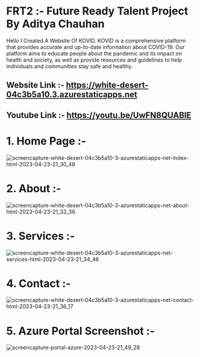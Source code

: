 # FRT2 :- Future Ready Talent Project By Aditya Chauhan

Hello I Created A Website Of KOVID. 
KOVID is a comprehensive platform that provides accurate and up-to-date information about COVID-19. Our platform aims to educate people about the pandemic and its impact on health and society, as well as provide resources and guidelines to help individuals and communities stay safe and healthy.

## Website Link :- https://white-desert-04c3b5a10.3.azurestaticapps.net
## Youtube Link :- https://youtu.be/UwFN8QUABlE

# 1. Home Page :- 
![screencapture-white-desert-04c3b5a10-3-azurestaticapps-net-index-html-2023-04-23-21_30_48](https://user-images.githubusercontent.com/90275944/233852577-b8694024-aa5b-48b3-af83-3a7b959b1e8b.png)

# 2. About :- 
![screencapture-white-desert-04c3b5a10-3-azurestaticapps-net-about-html-2023-04-23-21_33_36](https://user-images.githubusercontent.com/90275944/233852597-76bd8c56-d64a-4d39-98c3-8a3d474121d1.png)

# 3. Services :- 
![screencapture-white-desert-04c3b5a10-3-azurestaticapps-net-services-html-2023-04-23-21_34_46](https://user-images.githubusercontent.com/90275944/233852612-36a97ceb-5aaa-45fc-b146-553ce140b89c.png)

# 4. Contact :- 
![screencapture-white-desert-04c3b5a10-3-azurestaticapps-net-contact-html-2023-04-23-21_36_17](https://user-images.githubusercontent.com/90275944/233852639-395af14f-973e-47dd-9a19-fbbcf6bb806e.png)

# 5. Azure Portal Screenshot :- 
![screencapture-portal-azure-2023-04-23-21_49_28](https://user-images.githubusercontent.com/90275944/233852904-1c27e06f-915d-4bcd-8db5-cf87ab7d4f31.png)
